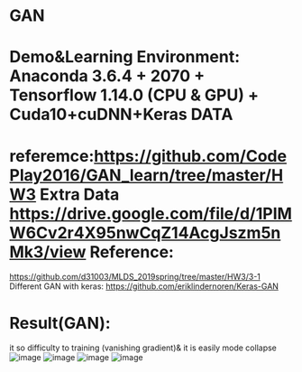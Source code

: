 # GAN
Demo&amp;Learning
Environment: Anaconda 3.6.4 + 2070 + Tensorflow 1.14.0 (CPU & GPU) + Cuda10+cuDNN+Keras
DATA
===========================================================================================
referemce:https://github.com/CodePlay2016/GAN_learn/tree/master/HW3
Extra Data https://drive.google.com/file/d/1PIMW6Cv2r4X95nwCqZ14AcgJszm5nMk3/view
Reference:
============================================================================================

https://github.com/d31003/MLDS_2019spring/tree/master/HW3/3-1
Different GAN with keras: https://github.com/eriklindernoren/Keras-GAN


Result(GAN):
============================================================================================
it so difficulty to training (vanishing gradient)& it is easily  mode collapse
![image](https://user-images.githubusercontent.com/20764935/62004405-4a664c00-b157-11e9-836a-b1becd6026c2.png)
![image](https://user-images.githubusercontent.com/20764935/62004412-61a53980-b157-11e9-92f7-0f941fda4be2.png)
![image](https://user-images.githubusercontent.com/20764935/62004413-64a02a00-b157-11e9-8196-384791d8d9de.png)
![image](https://user-images.githubusercontent.com/20764935/62004415-67028400-b157-11e9-89bc-94eec9d0b479.png)
